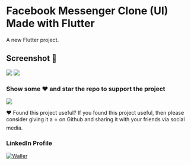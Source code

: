 # Facebook Messenger Clone (UI) Made with Flutter

A new Flutter project.

## Screenshot 📱

![](https://media-exp1.licdn.com/dms/image/C4D22AQEGX9TyxTy94g/feedshare-shrink_800/0?e=1595462400&v=beta&t=UG8QHYTBJ-M9BJ3bArpe1nOC46D8d5bj9AMBFBjpv9o)
![](https://media-exp1.licdn.com/dms/image/C4D22AQGVHr27LKlNNg/feedshare-shrink_800/0?e=1595462400&v=beta&t=KIl1DLJEe56AWo9771nVXwwVnBpxMRnmxZ7ibMsc7HE)


### Show some ❤️ and star the repo to support the project
![](https://github-images.s3.amazonaws.com/help/bootcamp/Bootcamp-Fork.png)

❤ Found this project useful?
If you found this project useful, then please consider giving it a ⭐ on Github and sharing it with your friends via social media.

### LinkedIn Profile
<p>
<a href="https://www.linkedin.com/in/dhruv-nakum-4b1054176/"><img src="https://imageog.flaticon.com/icons/png/512/174/174857.png?size=100x100f&pad=10,10,10,10&ext=png&bg=FFFFFFFF" alt="Waller"></a>
</p>
